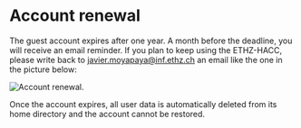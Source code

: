 # Account renewal

The guest account expires after one year. A month before the deadline, you will receive an email reminder. If you plan to keep using the ETHZ-HACC, please write back to [javier.moyapaya@inf.ethz.ch](mailto:javier.moyapaya@inf.ethz.ch) an email like the one in the picture below:

![Account renewal.](../imgs/account-renewal.png "Account renewal.")

Once the account expires, all user data is automatically deleted from its home directory and the account cannot be
restored.
